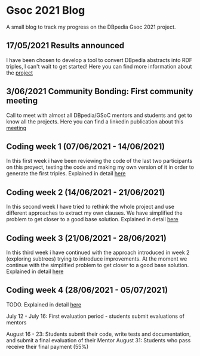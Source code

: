 # Gsoc 2021 Blog
A small blog to track my progress on the DBpedia Gsoc 2021 project.

## 17/05/2021 Results announced
I have been chosen to develop a tool to convert DBpedia abstracts into RDF triples, I can't wait to get started!
Here you can find more information about the [project](https://summerofcode.withgoogle.com/projects/#6560166180290560)

## 3/06/2021 Community Bonding: First community meeting
Call to meet with almost all DBpedia/GSoC mentors and students and get to know all the projects.
Here you can find a linkedin publication about this [meeting](https://www.linkedin.com/posts/dbpedia_students-mentors-gsoc-activity-6806219042404282369-rpOy)

## Coding week 1 (07/06/2021 - 14/06/2021)
In this first week i have been reviewing the code of the last two participants on this proyect, testing the code and making my own version of it in order to generate the first triples. Explained in detail [here](https://fcabla.github.io/DBpedia-abstracts-to-RDF/coding-week1)

## Coding week 2 (14/06/2021 - 21/06/2021)
In this second week I have tried to rethink the whole project and use different approaches to extract my own clauses. We have simplified the problem to get closer to a good base solution. Explained in detail [here](https://fcabla.github.io/DBpedia-abstracts-to-RDF/coding-week2)

## Coding week 3 (21/06/2021 - 28/06/2021)
In this third week i have continued with the approach introduced in week 2 (exploring subtrees) trying to introduce improvements. At the moment we continue with the simplified problem to get closer to a good base solution. Explained in detail [here](https://fcabla.github.io/DBpedia-abstracts-to-RDF/coding-week3)

## Coding week 4 (28/06/2021 - 05/07/2021)
TODO. Explained in detail [here](https://fcabla.github.io/DBpedia-abstracts-to-RDF/coding-week4)

July 12 - July 16: First evaluation period - students submit evaluations of mentors


August 16 - 23: Students submit their code, write tests and documentation, and submit a final evaluation of their Mentor
August 31: Students who pass receive their final payment (55%)